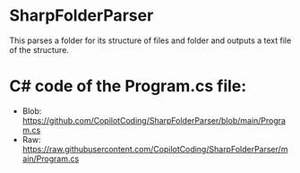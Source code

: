 # SharpFolderParser
This parses a folder for its structure of files and folder and outputs a text file of the structure.

# C# code of the Program.cs file:

+ Blob: https://github.com/CopilotCoding/SharpFolderParser/blob/main/Program.cs
+ Raw: https://raw.githubusercontent.com/CopilotCoding/SharpFolderParser/main/Program.cs
